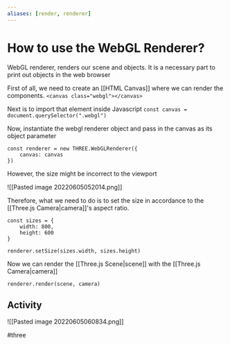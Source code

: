 ```yaml
---
aliases: [render, renderer]
---
```


# How to use the WebGL Renderer?
WebGL renderer, renders our scene and objects. It is a necessary part to print out objects in the web browser

First of all, we need to create an [[HTML Canvas]] where we can render the components.
`<canvas class="webgl"></canvas>`

Next is to import that element inside Javascript
`const canvas = document.querySelector(".webgl")`

Now, instantiate the webgl renderer object and pass in the canvas as its object parameter

```
const renderer = new THREE.WebGLRenderer({
	canvas: canvas
})
```

However, the size might be incorrect to the viewport

![[Pasted image 20220605052014.png]]

Therefore, what we need to do is to set the size in accordance to the [[Three.js Camera|camera]]'s aspect ratio.

```
const sizes = {
	width: 800,
	height: 600
}

renderer.setSize(sizes.width, sizes.height)
```

Now we can render the [[Three.js Scene|scene]] with the [[Three.js Camera|camera]]

`renderer.render(scene, camera)`


## Activity
![[Pasted image 20220605060834.png]]



#three